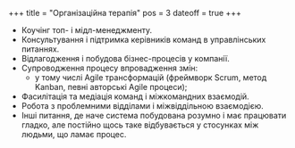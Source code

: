 +++
title = "Організаційна терапія"
pos = 3
dateoff = true
+++

- Коучінг топ- і мідл-менеджменту.
- Консультування і підтримка керівників команд в управлінських питаннях.
- Відлагодження і побудова бізнес-процесів у компанії.
- Супроводження процесу впровадження змін:
  - у тому числі Agile трансформацій (фреймворк Scrum, метод Kanban, певні авторські Agile процеси);
- Фасилітація та медіація команд і міжкомандних взаємодій.
- Робота з проблемними відділами і міжвіддільною взаємодією.
- Інші питання, де наче система побудована розумно і має працювати гладко, але постійно щось таке відбувається у стосунках між людьми, що ламає процес.
